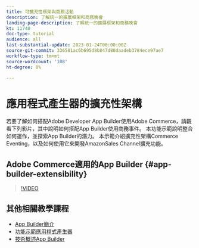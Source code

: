 ```yaml
---
title: 可擴充性框架與商務活動
description: 了解統一的擴展框架和商務晚會
landing-page-description: 了解統一的擴展框架和商務晚會
kt: 11740
doc-type: tutorial
audience: all
last-substantial-update: 2023-01-24T00:00:00Z
source-git-commit: 336581ac6b695d8b847d88daadeb3784ece97ae7
workflow-type: tm+mt
source-wordcount: '108'
ht-degree: 0%

---
```



# 應用程式產生器的擴充性架構

若要了解如何搭配Adobe Developer App Builder使用Adobe Commerce，請觀看下列影片，其中說明如何搭配App Builder使用商務事件。 本功能示範說明整合如何運作，並探索App Builder的潛力。 本示範介紹擴充性架構Commerce Eventing，以及如何使用它來開發AmazonSales Channel擴充功能。

## Adobe Commerce適用的App Builder {#app-builder-extensibility}

>[!VIDEO](https://video.tv.adobe.com/v/3413328)

## 其他相關教學課程

- [App Builder簡介](../app-builder/introduction-to-app-builder.md)
- [功能示範應用程式產生器](../app-builder/app-builder-functional-demonstration.md)
- [技術概述App Builder](../app-builder/app-builder-technical-overview.md)
